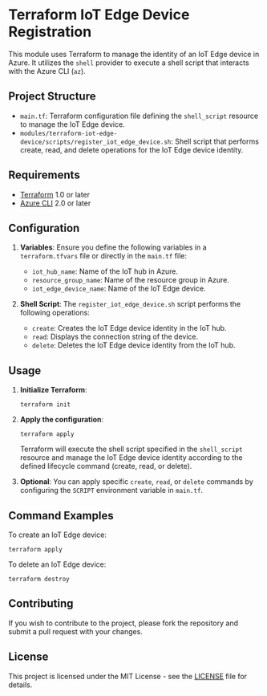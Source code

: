 # Terraform IoT Edge Device Registration

This module uses Terraform to manage the identity of an IoT Edge device in Azure. It utilizes the `shell` provider to execute a shell script that interacts with the Azure CLI (`az`).

## Project Structure

- `main.tf`: Terraform configuration file defining the `shell_script` resource to manage the IoT Edge device.
- `modules/terraform-iot-edge-device/scripts/register_iot_edge_device.sh`: Shell script that performs create, read, and delete operations for the IoT Edge device identity.

## Requirements

- [Terraform](https://www.terraform.io/downloads) 1.0 or later
- [Azure CLI](https://docs.microsoft.com/en-us/cli/azure/install-azure-cli) 2.0 or later

## Configuration

1. **Variables**: Ensure you define the following variables in a `terraform.tfvars` file or directly in the `main.tf` file:

   - `iot_hub_name`: Name of the IoT hub in Azure.
   - `resource_group_name`: Name of the resource group in Azure.
   - `iot_edge_device_name`: Name of the IoT Edge device.

2. **Shell Script**: The `register_iot_edge_device.sh` script performs the following operations:
   
   - `create`: Creates the IoT Edge device identity in the IoT hub.
   - `read`: Displays the connection string of the device.
   - `delete`: Deletes the IoT Edge device identity from the IoT hub.

## Usage

1. **Initialize Terraform**:

   ```
   terraform init
   ```

2. **Apply the configuration**:

   ```
   terraform apply
   ```

   Terraform will execute the shell script specified in the `shell_script` resource and manage the IoT Edge device identity according to the defined lifecycle command (create, read, or delete).

3. **Optional**: You can apply specific `create`, `read`, or `delete` commands by configuring the `SCRIPT` environment variable in `main.tf`.

## Command Examples

To create an IoT Edge device:

```
terraform apply
```

To delete an IoT Edge device:

```
terraform destroy
```

## Contributing

If you wish to contribute to the project, please fork the repository and submit a pull request with your changes.

## License

This project is licensed under the MIT License - see the [LICENSE](LICENSE) file for details.

